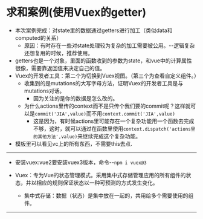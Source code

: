 # 求和案例(使用Vuex的getter)
  - 本次案例完成：对state里的数据通过getters进行加工（类似data和computed的关系）
    - 原因：有时存在一些对state处理较为复杂的加工需要被公用。--逻辑复杂还想复用的时候，推荐使用。
  - getters也是一个对象，里面的函数收到的参数为state，和vue中的计算属性很像，需要靠返回值来决定自己的值。
  - Vuex的开发者工具：第二个为切换到Vuex视图。（第三个为查看自定义组件。）
    - 收集到的是mutations的大写字母方法，证明Vuex的开发者工具是与mutations对话。
      - 因为关注的是你的数据是怎么改的。
    - 为什么actions里传的context而不是只传个我们要的commit呢？这样就可以是``commit('JIA',value)``而不用``context.commit('JIA',value)``
      - 这是因为，有时候actions里可能存在一个复杂功能用一个函数去完成不够，这时，就可以通过在函数里使用``context.dispatch('actions里的其他方法',value)``来继续完成这个复杂功能。
- 模板里可以看见vc上的所有东西，不需要this去点.
---
- 安装vuex:vue2要安装vuex3版本，命令--``npm i vuex@3``

- Vuex：专为Vue的状态管理模式。采用集中式存储管理应用的所有组件的状态，并以相应的规则保证状态以一种可预测的方式发生变化。
  - 集中式存储：数据（状态）是集中放在一起的，共用给多个需要使用的组件。
---
